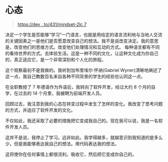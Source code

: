 # 心态

> [https://dev . to/431/mindset-2lc 7](https://dev.to/vier31/mindset-2lc7)

决定一个学生是否能够“学习”一门语言，也就是用给定的语言流利地与当地人交流的关键因素之一是他们是否愿意改变自己的想法。我不是说改变决定。我的意思是，改变他们的思维方式。改变他们处理情况和互动的方式。
每种语言都有不同的看待世界的方式。去体验生活。这是一种不同的文化，让这种文化成为你自己的，真正适应它，是一个非常深刻和个人化的旅程。

这个观察最初不是我做的。我听到加布里埃尔·怀纳(Gabriel Wyner)清晰地阐述了这一点，我自己教数百名来自各种不同背景的学生的经验也认同这一点。

在全职教授了 7 年德语作为外语后，我转向了软件开发，经过大约 8 个月的自学，在过去的 14 个月里，我被聘为前端开发人员。

回顾过去，我注意到我的心态在转变过程中发生了怎样的变化。我改变了思考问题的方式，并适应了软件开发的文化。

不仅如此，我还采取了必要的措施把它变成我自己的。现在我可以说，我是一名软件开发人员。

这并不是说，我停止了学习。远非如此。我学得越多，就越意识到我知道的是多么少。但是我能够表达我自己的想法。用代码表达我的想法。

这将使你在任何事情上都很流利。吸收它，然后把它变成你自己的。